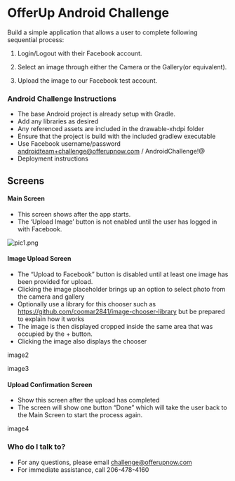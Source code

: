# OfferUp Android Challenge #

Build a simple application that allows a user to complete following sequential process:

1. Login/Logout with their Facebook account.

2. Select an image through either the Camera or the Gallery(or equivalent).

3. Upload the image to our Facebook test account.

### Android Challenge Instructions ###

* The base Android project is already setup with Gradle.
* Add any libraries as desired
* Any referenced assets are included in the drawable-xhdpi folder
* Ensure that the project is build with the included gradlew executable
* Use Facebook username/password androidteam+challenge@offerupnow.com / AndroidChallenge!@
* Deployment instructions

## Screens ##

#### Main Screen ####

* This screen shows after the app starts. 
* The ‘Upload Image’ button is not enabled until the user has logged in with Facebook. 


![pic1.png](https://bitbucket.org/repo/oyee85/images/1416646019-pic1.png)

#### Image Upload Screen ####

* The “Upload to Facebook” button is disabled until at least one image has been provided for upload.
* Clicking the image placeholder brings up an option to select photo from the camera and gallery
* Optionally use a library for this chooser such as https://github.com/coomar2841/image-chooser-library but be prepared to explain how it works
* The image is then displayed cropped inside the same area that was occupied by the + button. 
* Clicking the image also displays the chooser

image2

image3

#### Upload Confirmation Screen ####

* Show this screen after the upload has completed
* The screen will show one button “Done” which will take the user back to the Main Screen to start the process again.

image4

### Who do I talk to? ###

* For any questions, please email challenge@offerupnow.com
* For immediate assistance, call 206-478-4160